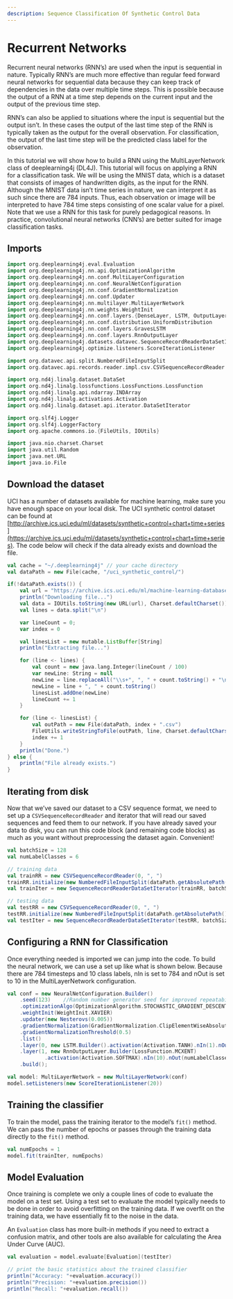 ```yaml
---
description: Sequence Classification Of Synthetic Control Data
---
```


# Recurrent Networks

Recurrent neural networks \(RNN’s\) are used when the input is sequential in nature. Typically RNN’s are much more effective than regular feed forward neural networks for sequential data because they can keep track of dependencies in the data over multiple time steps. This is possible because the output of a RNN at a time step depends on the current input and the output of the previous time step.

RNN’s can also be applied to situations where the input is sequential but the output isn’t. In these cases the output of the last time step of the RNN is typically taken as the output for the overall observation. For classification, the output of the last time step will be the predicted class label for the observation.

In this tutorial we will show how to build a RNN using the MultiLayerNetwork class of deeplearning4j \(DL4J\). This tutorial will focus on applying a RNN for a classification task. We will be using the MNIST data, which is a dataset that consists of images of handwritten digits, as the input for the RNN. Although the MNIST data isn’t time series in nature, we can interpret it as such since there are 784 inputs. Thus, each observation or image will be interpreted to have 784 time steps consisting of one scalar value for a pixel. Note that we use a RNN for this task for purely pedagogical reasons. In practice, convolutional neural networks \(CNN’s\) are better suited for image classification tasks.

## Imports

```scala
import org.deeplearning4j.eval.Evaluation
import org.deeplearning4j.nn.api.OptimizationAlgorithm
import org.deeplearning4j.nn.conf.MultiLayerConfiguration
import org.deeplearning4j.nn.conf.NeuralNetConfiguration
import org.deeplearning4j.nn.conf.GradientNormalization
import org.deeplearning4j.nn.conf.Updater
import org.deeplearning4j.nn.multilayer.MultiLayerNetwork
import org.deeplearning4j.nn.weights.WeightInit
import org.deeplearning4j.nn.conf.layers.{DenseLayer, LSTM, OutputLayer, RnnOutputLayer}
import org.deeplearning4j.nn.conf.distribution.UniformDistribution
import org.deeplearning4j.nn.conf.layers.GravesLSTM
import org.deeplearning4j.nn.conf.layers.RnnOutputLayer
import org.deeplearning4j.datasets.datavec.SequenceRecordReaderDataSetIterator
import org.deeplearning4j.optimize.listeners.ScoreIterationListener

import org.datavec.api.split.NumberedFileInputSplit
import org.datavec.api.records.reader.impl.csv.CSVSequenceRecordReader

import org.nd4j.linalg.dataset.DataSet
import org.nd4j.linalg.lossfunctions.LossFunctions.LossFunction
import org.nd4j.linalg.api.ndarray.INDArray
import org.nd4j.linalg.activations.Activation
import org.nd4j.linalg.dataset.api.iterator.DataSetIterator

import org.slf4j.Logger
import org.slf4j.LoggerFactory
import org.apache.commons.io.{FileUtils, IOUtils}

import java.nio.charset.Charset
import java.util.Random
import java.net.URL
import java.io.File
```

## Download the dataset

UCI has a number of datasets available for machine learning, make sure you have enough space on your local disk. The UCI synthetic control dataset can be found at [http://archive.ics.uci.edu/ml/datasets/synthetic+control+chart+time+series](https://archive.ics.uci.edu/ml/datasets/synthetic+control+chart+time+series). The code below will check if the data already exists and download the file.

```scala
val cache = "~/.deeplearning4j" // your cache directory
val dataPath = new File(cache, "/uci_synthetic_control/")

if(!dataPath.exists()) {
    val url = "https://archive.ics.uci.edu/ml/machine-learning-databases/synthetic_control-mld/synthetic_control.data"
    println("Downloading file...")
    val data = IOUtils.toString(new URL(url), Charset.defaultCharset())
    val lines = data.split("\n")

    var lineCount = 0;
    var index = 0

    val linesList = new mutable.ListBuffer[String]
    println("Extracting file...")

    for (line <- lines) {
        val count = new java.lang.Integer(lineCount / 100)
        var newLine: String = null
        newLine = line.replaceAll("\\s+", ", " + count.toString() + "\n")
        newLine = line + ", " + count.toString()
        linesList.addOne(newLine)
        lineCount += 1
    }

    for (line <- linesList) {
        val outPath = new File(dataPath, index + ".csv")
        FileUtils.writeStringToFile(outPath, line, Charset.defaultCharset())
        index += 1
    }
    println("Done.")
} else {
    println("File already exists.")
}
```

## Iterating from disk

Now that we’ve saved our dataset to a CSV sequence format, we need to set up a `CSVSequenceRecordReader` and iterator that will read our saved sequences and feed them to our network. If you have already saved your data to disk, you can run this code block \(and remaining code blocks\) as much as you want without preprocessing the dataset again. Convenient!

```scala
val batchSize = 128
val numLabelClasses = 6

// training data
val trainRR = new CSVSequenceRecordReader(0, ", ")
trainRR.initialize(new NumberedFileInputSplit(dataPath.getAbsolutePath() + "/%d.csv", 0, 449))
val trainIter = new SequenceRecordReaderDataSetIterator(trainRR, batchSize, numLabelClasses, 1)

// testing data
val testRR = new CSVSequenceRecordReader(0, ", ")
testRR.initialize(new NumberedFileInputSplit(dataPath.getAbsolutePath() + "/%d.csv", 450, 599))
val testIter = new SequenceRecordReaderDataSetIterator(testRR, batchSize, numLabelClasses, 1)
```

## Configuring a RNN for Classification

Once everything needed is imported we can jump into the code. To build the neural network, we can use a set up like what is shown below. Because there are 784 timesteps and 10 class labels, nIn is set to 784 and nOut is set to 10 in the MultiLayerNetwork configuration.

```scala
val conf = new NeuralNetConfiguration.Builder()
    .seed(123)    //Random number generator seed for improved repeatability. Optional.
    .optimizationAlgo(OptimizationAlgorithm.STOCHASTIC_GRADIENT_DESCENT)
    .weightInit(WeightInit.XAVIER)
    .updater(new Nesterovs(0.005))
    .gradientNormalization(GradientNormalization.ClipElementWiseAbsoluteValue)  //Not always required, but helps with this data set
    .gradientNormalizationThreshold(0.5)
    .list()
    .layer(0, new LSTM.Builder().activation(Activation.TANH).nIn(1).nOut(10).build())
    .layer(1, new RnnOutputLayer.Builder(LossFunction.MCXENT)
            .activation(Activation.SOFTMAX).nIn(10).nOut(numLabelClasses).build())
    .build();

val model: MultiLayerNetwork = new MultiLayerNetwork(conf)
model.setListeners(new ScoreIterationListener(20))
```

## Training the classifier

To train the model, pass the training iterator to the model’s `fit()` method. We can pass the number of epochs or passes through the training data directly to the `fit()` method.

```scala
val numEpochs = 1
model.fit(trainIter, numEpochs)
```

## Model Evaluation

Once training is complete we only a couple lines of code to evaluate the model on a test set. Using a test set to evaluate the model typically needs to be done in order to avoid overfitting on the training data. If we overfit on the training data, we have essentially fit to the noise in the data.

An `Evaluation` class has more built-in methods if you need to extract a confusion matrix, and other tools are also available for calculating the Area Under Curve \(AUC\).

```scala
val evaluation = model.evaluate[Evaluation](testIter)

// print the basic statistics about the trained classifier
println("Accuracy: "+evaluation.accuracy())
println("Precision: "+evaluation.precision())
println("Recall: "+evaluation.recall())
```

